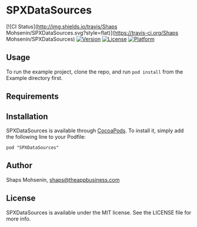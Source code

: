 # SPXDataSources

[![CI Status](http://img.shields.io/travis/Shaps Mohsenin/SPXDataSources.svg?style=flat)](https://travis-ci.org/Shaps Mohsenin/SPXDataSources)
[![Version](https://img.shields.io/cocoapods/v/SPXDataSources.svg?style=flat)](http://cocoadocs.org/docsets/SPXDataSources)
[![License](https://img.shields.io/cocoapods/l/SPXDataSources.svg?style=flat)](http://cocoadocs.org/docsets/SPXDataSources)
[![Platform](https://img.shields.io/cocoapods/p/SPXDataSources.svg?style=flat)](http://cocoadocs.org/docsets/SPXDataSources)

## Usage

To run the example project, clone the repo, and run `pod install` from the Example directory first.

## Requirements

## Installation

SPXDataSources is available through [CocoaPods](http://cocoapods.org). To install
it, simply add the following line to your Podfile:

    pod "SPXDataSources"

## Author

Shaps Mohsenin, shaps@theappbusiness.com

## License

SPXDataSources is available under the MIT license. See the LICENSE file for more info.

